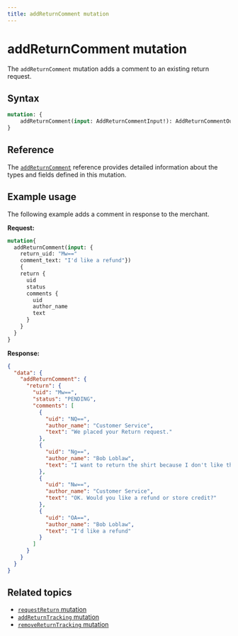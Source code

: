 ```yaml
---
title: addReturnComment mutation
---
```


# addReturnComment mutation

The `addReturnComment` mutation adds a comment to an existing return request.

## Syntax

```graphql
mutation: {
    addReturnComment(input: AddReturnCommentInput!): AddReturnCommentOutput
}
```

## Reference

The [`addReturnComment`](https://developer.adobe.com/commerce/webapi/graphql-api/index.html#mutation-addReturnComment) reference provides detailed information about the types and fields defined in this mutation.

## Example usage

The following example adds a comment in response to the merchant.

**Request:**

```graphql
mutation{
  addReturnComment(input: {
    return_uid: "Mw=="
    comment_text: "I'd like a refund"})
    {
    return {
      uid
      status
      comments {
        uid
        author_name
        text
      }
    }
  }
}
```

**Response:**

```json
{
  "data": {
    "addReturnComment": {
      "return": {
        "uid": "Mw==",
        "status": "PENDING",
        "comments": [
          {
            "uid": "NQ==",
            "author_name": "Customer Service",
            "text": "We placed your Return request."
          },
          {
            "uid": "Ng==",
            "author_name": "Bob Loblaw",
            "text": "I want to return the shirt because I don't like the texture of the fabric"
          },
          {
            "uid": "Nw==",
            "author_name": "Customer Service",
            "text": "OK. Would you like a refund or store credit?"
          },
          {
            "uid": "OA==",
            "author_name": "Bob Loblaw",
            "text": "I'd like a refund"
          }
        ]
      }
    }
  }
}
```

## Related topics

*  [`requestReturn` mutation](request-return.md)
*  [`addReturnTracking` mutation](add-return-tracking.md)
*  [`removeReturnTracking` mutation](remove-return-tracking.md)
